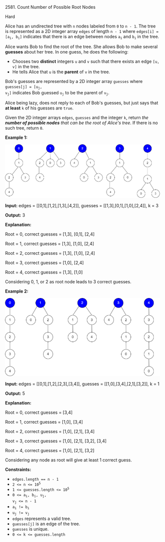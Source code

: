 2581\. Count Number of Possible Root Nodes

Hard

Alice has an undirected tree with `n` nodes labeled from `0` to `n - 1`. The tree is represented as a 2D integer array `edges` of length `n - 1` where <code>edges[i] = [a<sub>i</sub>, b<sub>i</sub>]</code> indicates that there is an edge between nodes <code>a<sub>i</sub></code> and <code>b<sub>i</sub></code> in the tree.

Alice wants Bob to find the root of the tree. She allows Bob to make several **guesses** about her tree. In one guess, he does the following:

*   Chooses two **distinct** integers `u` and `v` such that there exists an edge `[u, v]` in the tree.
*   He tells Alice that `u` is the **parent** of `v` in the tree.

Bob's guesses are represented by a 2D integer array `guesses` where <code>guesses[j] = [u<sub>j</sub>, v<sub>j</sub>]</code> indicates Bob guessed <code>u<sub>j</sub></code> to be the parent of <code>v<sub>j</sub></code>.

Alice being lazy, does not reply to each of Bob's guesses, but just says that **at least** `k` of his guesses are `true`.

Given the 2D integer arrays `edges`, `guesses` and the integer `k`, return _the **number of possible nodes** that can be the root of Alice's tree_. If there is no such tree, return `0`.

**Example 1:**

![](ex-1.png)

**Input:** edges = [[0,1],[1,2],[1,3],[4,2]], guesses = [[1,3],[0,1],[1,0],[2,4]], k = 3

**Output:** 3

**Explanation:** 

Root = 0, correct guesses = [1,3], [0,1], [2,4] 

Root = 1, correct guesses = [1,3], [1,0], [2,4] 

Root = 2, correct guesses = [1,3], [1,0], [2,4] 

Root = 3, correct guesses = [1,0], [2,4] 

Root = 4, correct guesses = [1,3], [1,0] 

Considering 0, 1, or 2 as root node leads to 3 correct guesses.

**Example 2:**

![](ex-2.png)

**Input:** edges = [[0,1],[1,2],[2,3],[3,4]], guesses = [[1,0],[3,4],[2,1],[3,2]], k = 1

**Output:** 5

**Explanation:** 

Root = 0, correct guesses = [3,4] 

Root = 1, correct guesses = [1,0], [3,4] 

Root = 2, correct guesses = [1,0], [2,1], [3,4] 

Root = 3, correct guesses = [1,0], [2,1], [3,2], [3,4] 

Root = 4, correct guesses = [1,0], [2,1], [3,2] 

Considering any node as root will give at least 1 correct guess.

**Constraints:**

*   `edges.length == n - 1`
*   <code>2 <= n <= 10<sup>5</sup></code>
*   <code>1 <= guesses.length <= 10<sup>5</sup></code>
*   <code>0 <= a<sub>i</sub>, b<sub>i</sub>, u<sub>j</sub>, v<sub>j</sub> <= n - 1</code>
*   <code>a<sub>i</sub> != b<sub>i</sub></code>
*   <code>u<sub>j</sub> != v<sub>j</sub></code>
*   `edges` represents a valid tree.
*   `guesses[j]` is an edge of the tree.
*   `guesses` is unique.
*   `0 <= k <= guesses.length`
